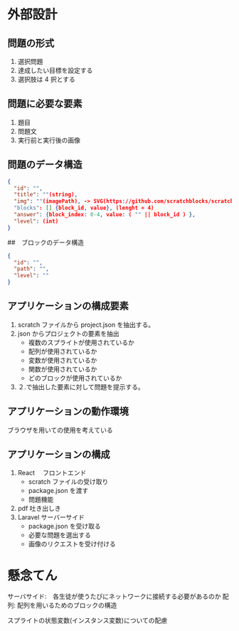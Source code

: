 # 外部設計

## 問題の形式

1. 選択問題
2. 達成したい目標を設定する
3. 選択肢は 4 択とする

## 問題に必要な要素

1. 題目
2. 問題文
3. 実行前と実行後の画像

## 問題のデータ構造

```json
{
  "id": "",
  "title": ""(string),
  "img": ""(imagePath), -> SVG(https://github.com/scratchblocks/scratchblocks)
  "blocks": [] {block_id, value}, (lenght = 4)
  "answer": {block_index: 0-4, value: ( "" || block_id ) },
  "level": (int)
}
```

##　ブロックのデータ構造

```json
{
  "id": "",
  "path": "",
  "level": ""
}
```

## アプリケーションの構成要素

1. scratch ファイルから project.json を抽出する。
2. json からプロジェクトの要素を抽出
   - 複数のスプライトが使用されているか
   - 配列が使用されているか
   - 変数が使用されているか
   - 関数が使用されているか
   - どのブロックが使用されているか
3. ２.で抽出した要素に対して問題を提示する。

## アプリケーションの動作環境

ブラウザを用いての使用を考えている

## アプリケーションの構成

1. React 　フロントエンド
   - scratch ファイルの受け取り
   - package.json を渡す
   - 問題機能
2. pdf 吐き出しき
3. Laravel サーバーサイド
   - package.json を受け取る
   - 必要な問題を選出する
   - 画像のリクエストを受け付ける

# 懸念てん

サーバサイド:　各生徒が使うたびにネットワークに接続する必要があるのか
配列: 配列を用いるためのブロックの構造

スプライトの状態変数(インスタンス変数)についての配慮
